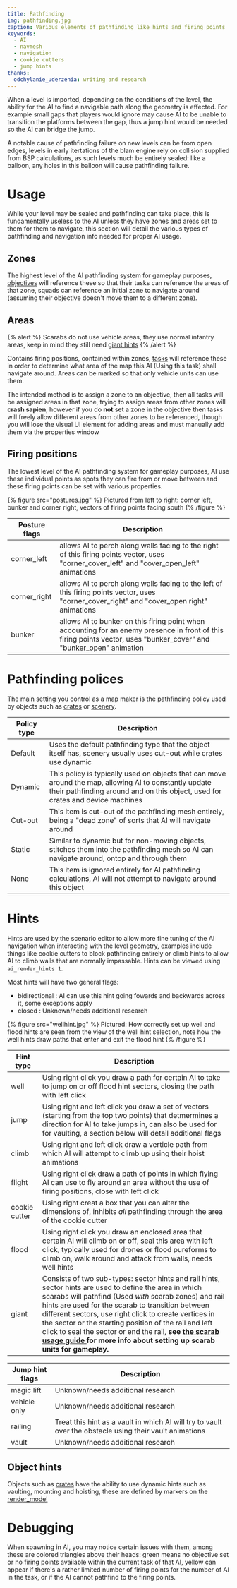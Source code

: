 ```yaml
---
title: Pathfinding
img: pathfinding.jpg
caption: Various elements of pathfinding like hints and firing points
keywords:
  - AI
  - navmesh
  - navigation
  - cookie cutters
  - jump hints
thanks:
  odchylanie_uderzenia: writing and research
--- 
```

When a level is imported, depending on the conditions of the level, the ability for the AI to find a navigable path along the geometry is effected. For example small gaps that players would ignore may cause AI to be unable to transition the platforms between the gap, thus a jump hint would be needed so the AI can bridge the jump.

A notable cause of pathfinding failure on new levels can be from open edges, levels in early itertations of the blam engine rely on collision supplied from BSP calculations, as such levels much be entirely sealed: like a balloon, any holes in this balloon will cause pathfinding failure.

# Usage

While your level may be sealed and pathfinding can take place, this is fundamentally useless to the AI unless they have zones and areas set to them for them to navigate, this section will detail the various types of pathfinding and navigation info needed for proper AI usage.

## Zones

The highest level of the AI pathfinding system for gameplay purposes, [objectives](~) will reference these so that their tasks can reference the areas of that zone, squads can reference an initial zone to navigate around (assuming their objective doesn't move them to a different zone).

## Areas

{% alert %}
Scarabs do not use vehicle areas, they use normal infantry areas, keep in mind they still need [giant hints](~pathfinding#hints)
{% /alert %}

Contains firing positions, contained within zones, [tasks](~objectives) will reference these in order to determine what area of the map this AI (Using this task) shall navigate around. Areas can be marked so that only vehicle units can use them.

The intended method is to assign a zone to an objective, then all tasks will be assigned areas in that zone, trying to assign areas from other zones will **crash sapien**, however if you do **not** set a zone in the objective then tasks will freely allow different areas from other zones to be referenced, though you will lose the visual UI element for adding areas and must manually add them via the properties window

## Firing positions

The lowest level of the AI pathfinding system for gameplay purposes, AI use these individual points as spots they can fire from or move between and these firing points can be set with various properties.

{% figure src="postures.jpg" %}
Pictured from left to right: corner left, bunker and corner right, vectors of firing points facing south
{% /figure %}

| Posture flags | Description
|-------|----------
| corner_left | allows AI to perch along walls facing to the right of this firing points vector, uses "corner_cover_left" and "cover_open_left" animations
| corner_right | allows AI to perch along walls facing to the left of this firing points vector, uses "corner_cover_right" and "cover_open right" animations
| bunker | allows AI to bunker on this firing point when accounting for an enemy presence in front of this firing points vector, uses "bunker_cover" and "bunker_open" animation

# Pathfinding polices

The main setting you control as a map maker is the pathfinding policy used by objects such as [crates](~) or [scenery](~).

| Policy type | Description
|-------|----------
| Default | Uses the default pathfinding type that the object itself has, scenery usually uses cut-out while crates use dynamic
| Dynamic | This policy is typically used on objects that can move around the map, allowing AI to constantly update their pathfinding around and on this object, used for crates and device machines
| Cut-out | This item is cut-out of the pathfinding mesh entirely, being a "dead zone" of sorts that AI will navigate around
| Static | Similar to dynamic but for non-moving objects, stitches them into the pathfinding mesh so AI can navigate around, ontop and through them
| None | This item is ignored entirely for AI pathfinding calculations, AI will not attempt to navigate around this object

# Hints

Hints are used by the scenario editor to allow more fine tuning of the AI navigation when interacting with the level geometry, examples include things like cookie cutters to block pathfinding entirely or climb hints to allow AI to climb walls that are normally impassable. Hints can be viewed using `ai_render_hints 1`.

Most hints will have two general flags:
- bidirectional : AI can use this hint going fowards and backwards across it, some exceptions apply
- closed : Unknown/needs additional research

{% figure src="wellhint.jpg" %}
Pictured: How correctly set up well and flood hints are seen from the view of the well hint selection, note how the well hints draw paths that enter and exit the flood hint
{% /figure %}

| Hint type | Description
|-------|----------
| well | Using right click you draw a path for certain AI to take to jump on or off flood hint sectors, closing the path with left click
| jump | Using right and left click you draw a set of vectors (starting from the top two points) that detmermines a direction for AI to take jumps in, can also be used for for vaulting, a section below will detail additional flags
| climb | Using right and left click draw a verticle path from which AI will attempt to climb up using their hoist animations
| flight | Using right click draw a path of points in which flying AI can use to fly around an area without the use of firing positions, close with left click
| cookie cutter | Using right creat a box that you can alter the dimensions of, inhibits *all* pathfinding through the area of the cookie cutter
| flood | Using right click you draw an enclosed area that certain AI will climb on or off, seal this area with left click, typically used for drones or flood pureforms to climb on, walk around and attack from walls, needs well hints
| giant | Consists of two sub-types: sector hints and rail hints, sector hints are used to define the area in which scarabs will pathfind (Used *with* scarab zones) and rail hints are used for the scarab to transition between different sectors, use right click to create vertices in the sector or the starting position of the rail and left click to seal the sector or end the rail, **see [the scarab usage guide ](~h3/guides/scarab) for more info about setting up scarab units for gameplay.**

| Jump hint flags | Description
|-------|----------
| magic lift  | Unknown/needs additional research
| vehicle only  | Unknown/needs additional research
| railing  | Treat this hint as a vault in which AI will try to vault over the obstacle using their vault animations
| vault  | Unknown/needs additional research

## Object hints

Objects such as [crates](~) have the ability to use dynamic hints such as vaulting, mounting and hoisting, these are defined by markers on the [render_model](~)

# Debugging

When spawning in AI, you may notice certain issues with them, among these are colored triangles above their heads: green means no objective set or no firing points available within the current task of that AI, yellow can appear if there's a rather limited number of firing points for the number of AI in the task, or if the AI cannot pathfind to the firing points.